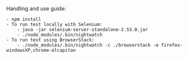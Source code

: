 Handling and use guide:

    - npm install
    - To run test locally with Selenium:
        - java -jar selenium-server-standalone-2.53.0.jar
        - ./node_modules/.bin/nightwatch
    - To run test using BrowserStack:
        - ./node_modules/.bin/nightwatch -c ./browserstack -e firefox-windowsXP,chrome-elcapitan
